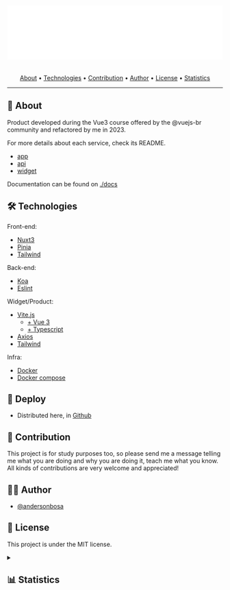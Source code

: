 <section align="center">

  <img src="docs/banner.svg" title="Project banner" alt="Project banner" />

  <br>
  <br>

  <!-- badges -->

  <p>
    <a href="#about">About</a> •
    <a href="#technologies">Technologies</a> •
    <a href="#contribution">Contribution</a> •
    <a href="#author">Author</a> •
    <a href="#license">License</a> •
    <a href="#statistics">Statistics</a>
  </p>
</section>

---

<h2 id="about">💬 About</h2>

Product developed during the Vue3 course offered by the @vuejs-br community and refactored by me in 2023. 

For more details about each service, check its README.
- [app](services/feedbacker-app/README.md)
- [api](services/feedbacker-api/README.md)
- [widget](services/feedbacker-widget/README.md)

Documentation can be found on [./docs](./docs/wiki.md)


<h2 id="technologies"> 🛠️ Technologies</h2>

Front-end:
* [Nuxt3](https://nuxt.com/)
* [Pinia](https://pinia.vuejs.org/)
* [Tailwind](https://tailwindcss.com/)

Back-end:
* [Koa](https://koajs.com/)
* [Eslint](https://eslint.org/)


Widget/Product:
* [Vite.js](https://vitejs.dev/)
  * [+ Vue 3](https://v3.vuejs.org/)
  * [+ Typescript](https://www.typescriptlang.org/)
* [Axios](https://axios-http.com/)
* [Tailwind](https://tailwindcss.com/)


Infra:
* [Docker](https://www.docker.com/)
* [Docker compose](https://docs.docker.com/compose/)

<h2>🚀 Deploy</h2>

* Distributed here, in [Github](https://github.com/andersonbosa/feedbacker)

<h2 id="contribution">🤝 Contribution</h2>

<p>
  This project is for study purposes too, so please send me a message telling me what you are doing and why you are doing it, teach me what you know. All kinds of contributions are very welcome and appreciated!
</p>

<h2 id="author">👨‍💻 Author</h2>

* [@andersonbosa](https://github.com/andersonbosa)

<h2 id="license"> 📝 License</h2>

This project is under the MIT license.

<details>
  <summary>
    <h2 id="statistics">📊 Statistics </h2>
  </summary>
  
  <h4> Stargazers </h4>

  [![Stargazers](https://reporoster.com/stars/andersonbosa/feedbacker)](https://github.com/andersonbosa/feedbacker/stargazers)

  <h4> Forkers </h4>

  [![Forkers](https://reporoster.com/forks/andersonbosa/feedbacker)](https://github.com/andersonbosa/feedbacker/network/members)
  
</details>
